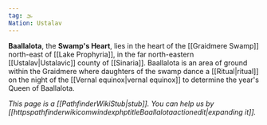 ```yaml
---
tag: 🌫️
Nation: Ustalav
---
```

> 
**Baallalota**, the **Swamp's Heart**, lies in the heart of the [[Graidmere Swamp]] north-east of [[Lake Prophyria]], in the far north-eastern [[Ustalav|Ustalavic]] county of [[Sinaria]]. Baallalota is an area of ground within the Graidmere where daughters of the swamp dance a [[Ritual|ritual]] on the night of the [[Vernal equinox|vernal equinox]] to determine the year's Queen of Baallalota.



*This page is a [[PathfinderWikiStub|stub]]. You can help us by [[httpspathfinderwikicomwindexphptitleBaallalotaactionedit|expanding it]].*








